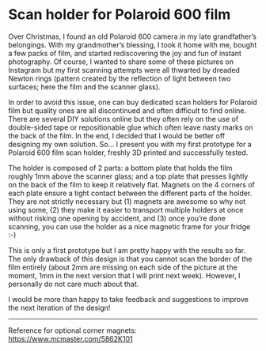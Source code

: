 # Scan holder for Polaroid 600 film

Over Christmas, I found an old Polaroid 600 camera in my late grandfather’s belongings. With my grandmother’s blessing, I took it home with me, bought a few packs of film, and started rediscovering the joy and fun of instant photography. Of course, I wanted to share some of these pictures on Instagram but my first scanning attempts were all thwarted by dreaded Newton rings (pattern created by the reflection of light between two surfaces; here the film and the scanner glass). 

In order to avoid this issue, one can buy dedicated scan holders for Polaroid film but quality ones are all discontinued and often difficult to find online. There are several DIY solutions online but they often rely on the use of double-sided tape or repositionable glue which often leave nasty marks on the back of the film. In the end, I decided that I would be better off designing my own solution. So… I present you with my first prototype for a Polaroid 600 film scan holder, freshly 3D printed and successfully tested. 

The holder is composed of 2 parts: a bottom plate that holds the film roughly 1mm above the scanner glass; and a top plate that presses lightly on the back of the film to keep it relatively flat. Magnets on the 4 corners of each plate ensure a tight contact between the different parts of the holder. They are not strictly necessary but (1) magnets are awesome so why not using some, (2) they make it easier to transport multiple holders at once without risking one opening by accident, and (3) once you’re done scanning, you can use the holder as a nice magnetic frame for your fridge :-) 

This is only a first prototype but I am pretty happy with the results so far. The only drawback of this design is that you cannot scan the border of the film entirely (about 2mm are missing on each side of the picture at the moment, 1mm in the next version that I will print next week). However, I personally do not care much about that. 

I would be more than happy to take feedback and suggestions to improve the next iteration of the design! 

--- 

Reference for optional corner magnets: https://www.mcmaster.com/5862K101 
